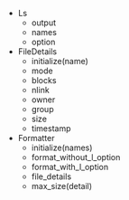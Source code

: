 - Ls
  - output
  - names
  - option
- FileDetails
  - initialize(name)
  - mode
  - blocks
  - nlink
  - owner
  - group
  - size
  - timestamp
- Formatter
  - initialize(names)
  - format_without_l_option
  - format_with_l_option
  - file_details
  - max_size(detail)

